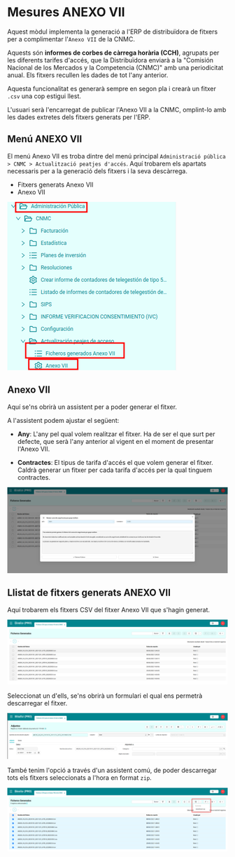 # Mesures ANEXO VII

Aquest mòdul implementa la generació a l'ERP de distribuïdora de fitxers per a complimentar l'`Anexo VII` de la CNMC.

Aquests són **informes de corbes de càrrega horària (CCH)**, agrupats per les diferents tarifes d'accés, que la Distribuïdora enviarà a la "Comisión Nacional de los Mercados y la Competencia (CNMC)" amb una periodicitat anual. Els fitxers recullen les dades de tot l'any anterior.

Aquesta funcionalitat es generarà sempre en segon pla i crearà un fitxer `.csv` una cop estigui llest.

L'usuari serà l'encarregat de publicar l'Anexo VII a la CNMC, omplint-lo amb les dades extretes dels fitxers generats per l'ERP.

## Menú ANEXO VII 

El menú Anexo VII es troba dintre del menú principal `Administració pública > CNMC > Actualització peatjes d'accés`. Aquí trobarem els apartats necessaris per a la
generació dels fitxers i la seva descàrrega.

- Fitxers generats Anexo VII
- Anexo VII

[ ![Menú Anexo VII](_static/medidas_anexo_VII/menu_anexo_VII.png)](_static/medidas_anexo_VII/menu_anexo_VII.png)


## Anexo VII

Aquí se'ns obrirà un assistent per a poder generar el fitxer.

A l'assistent podem ajustar el següent:

- **Any**: L'any pel qual volem realitzar el fitxer. Ha de ser el que surt per defecte, que serà l'any anterior al vigent en el moment de presentar l'Anexo VII.

- **Contractes**: El tipus de tarifa d'accés el que volem generar el fitxer. Caldrà generar un fitxer per cada tarifa d'accés per la qual tinguem contractes.

[ ![Assistent Anexo VII de descàrrega de fitxers](_static/medidas_anexo_VII/wizard_anexo_VII_download.png)](_static/medidas_anexo_VII/wizard_anexo_VII_download.png)


## Llistat de fitxers generats ANEXO VII

Aquí trobarem els fitxers CSV del fitxer Anexo VII que s'hagin generat.

[ ![Llistat de fitxers generats de forma asíncrona](_static/medidas_anexo_VII/list_async_files.png)](_static/medidas_anexo_VII/list_async_files.png)

Seleccionat un d'ells, se'ns obrirà un formulari el qual ens permetrà descarregar el fitxer.

[ ![Formulari del fitxer Anexo VII](_static/medidas_anexo_VII/async_form_anexo_VII.png)](_static/medidas_anexo_VII/async_form_anexo_VII.png)

També tenim l'opció a través d'un assistent comú, de poder descarregar tots els fitxers seleccionats a l'hora en format `zip`.

[ ![Botó per descarregar zip Anexo VII](_static/medidas_anexo_VII/wizard_download_all.png)](_static/medidas_anexo_VII/wizard_download_all.png)

